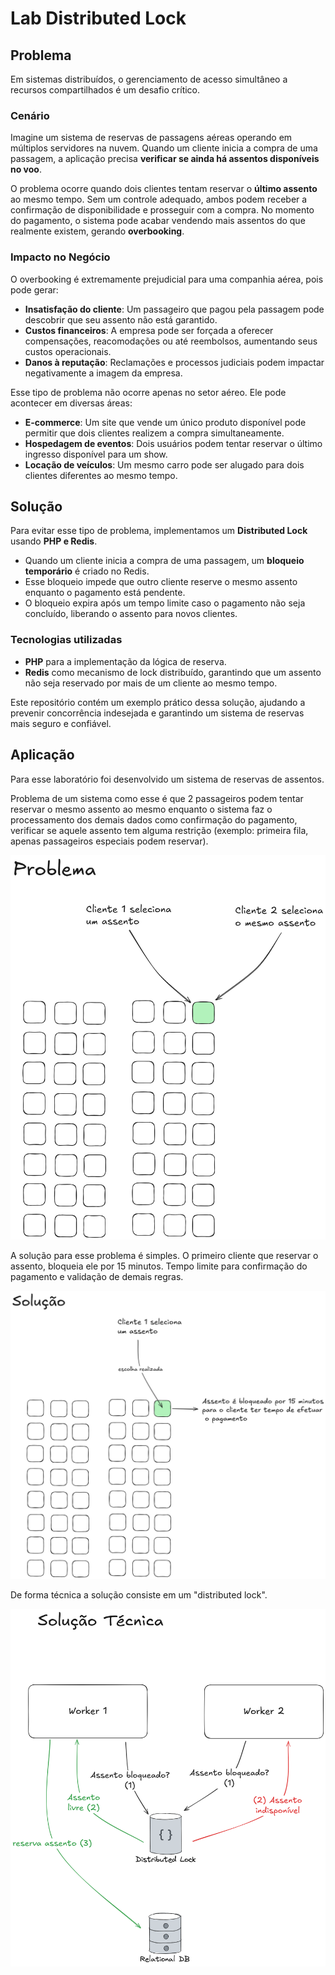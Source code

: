 # Lab Distributed Lock

## Problema

Em sistemas distribuídos, o gerenciamento de acesso simultâneo a recursos compartilhados é um desafio crítico.

### Cenário

Imagine um sistema de reservas de passagens aéreas operando em múltiplos servidores na nuvem. Quando um cliente inicia a compra de uma passagem, a aplicação precisa **verificar se ainda há assentos disponíveis no voo**.

O problema ocorre quando dois clientes tentam reservar o **último assento** ao mesmo tempo. Sem um controle adequado, ambos podem receber a confirmação de disponibilidade e prosseguir com a compra. No momento do pagamento, o sistema pode acabar vendendo mais assentos do que realmente existem, gerando **overbooking**.

### Impacto no Negócio

O overbooking é extremamente prejudicial para uma companhia aérea, pois pode gerar:

- **Insatisfação do cliente**: Um passageiro que pagou pela passagem pode descobrir que seu assento não está garantido.
- **Custos financeiros**: A empresa pode ser forçada a oferecer compensações, reacomodações ou até reembolsos, aumentando seus custos operacionais.
- **Danos à reputação**: Reclamações e processos judiciais podem impactar negativamente a imagem da empresa.

Esse tipo de problema não ocorre apenas no setor aéreo. Ele pode acontecer em diversas áreas:

- **E-commerce**: Um site que vende um único produto disponível pode permitir que dois clientes realizem a compra simultaneamente.
- **Hospedagem de eventos**: Dois usuários podem tentar reservar o último ingresso disponível para um show.
- **Locação de veículos**: Um mesmo carro pode ser alugado para dois clientes diferentes ao mesmo tempo.

## Solução

Para evitar esse tipo de problema, implementamos um **Distributed Lock** usando **PHP e Redis**.

- Quando um cliente inicia a compra de uma passagem, um **bloqueio temporário** é criado no Redis.
- Esse bloqueio impede que outro cliente reserve o mesmo assento enquanto o pagamento está pendente.
- O bloqueio expira após um tempo limite caso o pagamento não seja concluído, liberando o assento para novos clientes.

### Tecnologias utilizadas

- **PHP** para a implementação da lógica de reserva.
- **Redis** como mecanismo de lock distribuído, garantindo que um assento não seja reservado por mais de um cliente ao mesmo tempo.

Este repositório contém um exemplo prático dessa solução, ajudando a prevenir concorrência indesejada e garantindo um sistema de reservas mais seguro e confiável.

## Aplicação
Para esse laboratório foi desenvolvido um sistema de reservas de assentos.

Problema de um sistema como esse é que 2 passageiros podem tentar reservar o mesmo assento ao mesmo enquanto o sistema faz o processamento dos demais dados como confirmação do pagamento, verificar se aquele assento tem alguma restrição (exemplo: primeira fila, apenas passageiros especiais podem reservar).

![](1-problema.png)

A solução para esse problema é simples. O primeiro cliente que reservar o assento, bloqueia ele por 15 minutos. Tempo limite para confirmação do pagamento e validação de demais regras.

![](2-solucao.png)

De forma técnica a solução consiste em um "distributed lock".

![](3-solucao-tecnica.png)
